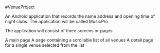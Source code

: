 #VenueProject

An Android application that records the name address and opening time of night clubs. The application will be called MusicPro

The application will consist of three screens or pages

A main page
A page containing a scrollable list of all venues
A detail page for a single venue selected from the list

